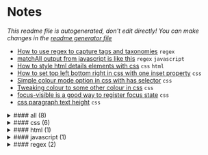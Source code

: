 # Notes

_This readme file is autogenerated, don't edit directly! You can make changes in the [readme generator file](/base/create-readme.md)_


- [How to use regex to capture tags and taxonomies](/base/notes/regex-get-tags-and-taxonomies.md) `regex`
- [matchAll output from javascript is like this](/base/notes/matchall-array-output.md) `regex` `javascript`
- [How to style html details elements with css](/base/notes/styling-details-element-css.md) `css` `html`
- [How to set top left bottom right in css with one inset property](/base/notes/inset-css-property.md) `css`
- [Simple colour mode option in css with has selector](/base/notes/simple-colour-mode-with-has-css.md) `css`
- [Tweaking colour to some other colour in css](/base/notes/css-tweak-colour.md) `css`
- [focus-visible is a good way to register focus state](/base/notes/focus-visible-for-focus.md) `css`
- [css paragraph text height](/base/notes/css-para-height.md) `css`

<details>
<summary>#### all (8)</summary>
- [How to use regex to capture tags and taxonomies](/base/notes/regex-get-tags-and-taxonomies.md) `regex`
- [matchAll output from javascript is like this](/base/notes/matchall-array-output.md) `regex` `javascript`
- [How to style html details elements with css](/base/notes/styling-details-element-css.md) `css` `html`
- [How to set top left bottom right in css with one inset property](/base/notes/inset-css-property.md) `css`
- [Simple colour mode option in css with has selector](/base/notes/simple-colour-mode-with-has-css.md) `css`
- [Tweaking colour to some other colour in css](/base/notes/css-tweak-colour.md) `css`
- [focus-visible is a good way to register focus state](/base/notes/focus-visible-for-focus.md) `css`
- [css paragraph text height](/base/notes/css-para-height.md) `css`
</details>
<details>
<summary>#### css (6)</summary>
- [How to style html details elements with css](/base/notes/styling-details-element-css.md) `css` `html`
- [How to set top left bottom right in css with one inset property](/base/notes/inset-css-property.md) `css`
- [Simple colour mode option in css with has selector](/base/notes/simple-colour-mode-with-has-css.md) `css`
- [Tweaking colour to some other colour in css](/base/notes/css-tweak-colour.md) `css`
- [focus-visible is a good way to register focus state](/base/notes/focus-visible-for-focus.md) `css`
- [css paragraph text height](/base/notes/css-para-height.md) `css`
</details>
<details>
<summary>#### html (1)</summary>
- [How to style html details elements with css](/base/notes/styling-details-element-css.md) `css` `html`
</details>
<details>
<summary>#### javascript (1)</summary>
- [matchAll output from javascript is like this](/base/notes/matchall-array-output.md) `regex` `javascript`
</details>
<details>
<summary>#### regex (2)</summary>
- [How to use regex to capture tags and taxonomies](/base/notes/regex-get-tags-and-taxonomies.md) `regex`
- [matchAll output from javascript is like this](/base/notes/matchall-array-output.md) `regex` `javascript`
</details>
